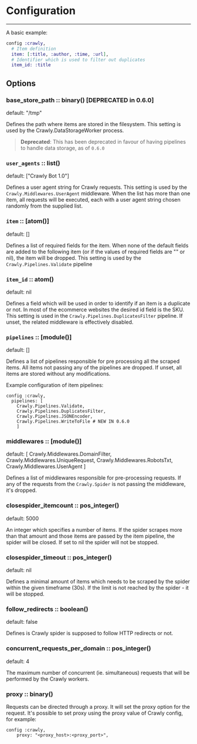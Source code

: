 # Configuration

---

A basic example:

```elixir
config :crawly,
  # Item definition
  item: [:title, :author, :time, :url],
  # Identifier which is used to filter out duplicates
  item_id: :title
```

## Options

### base_store_path :: binary() [DEPRECATED in 0.6.0]

default: "/tmp"

Defines the path where items are stored in the filesystem. This setting
is used by the Crawly.DataStorageWorker process.

> **Deprecated**: This has been deprecated in favour of having pipelines to handle data storage, as of `0.6.0`

### `user_agents` :: list()

default: ["Crawly Bot 1.0"]

Defines a user agent string for Crawly requests. This setting is used
by the `Crawly.Middlewares.UserAgent` middleware. When the list has more than one
item, all requests will be executed, each with a user agent string chosen
randomly from the supplied list.

### `item` :: [atom()]

default: []

Defines a list of required fields for the item. When none of the default
fields are added to the following item (or if the values of
required fields are "" or nil), the item will be dropped. This setting
is used by the `Crawly.Pipelines.Validate` pipeline

### `item_id` :: atom()

default: nil

Defines a field which will be used in order to identify if an item is
a duplicate or not. In most of the ecommerce websites the desired id
field is the SKU. This setting is used in
the `Crawly.Pipelines.DuplicatesFilter` pipeline. If unset, the related
middleware is effectively disabled.

### `pipelines` :: [module()]

default: []

Defines a list of pipelines responsible for pre processing all the scraped items. All items not passing any of the pipelines are dropped. If unset, all items are stored without any modifications.

Example configuration of item pipelines:

```
config :crawly,
  pipelines: [
    Crawly.Pipelines.Validate,
    Crawly.Pipelines.DuplicatesFilter,
    Crawly.Pipelines.JSONEncoder,
    Crawly.Pipelines.WriteToFile # NEW IN 0.6.0
    ]
```

### middlewares :: [module()]

default: [
Crawly.Middlewares.DomainFilter,
Crawly.Middlewares.UniqueRequest,
Crawly.Middlewares.RobotsTxt,
Crawly.Middlewares.UserAgent
]

Defines a list of middlewares responsible for pre-processing requests. If any of the requests from the `Crawly.Spider` is not passing the middleware, it's dropped.

### closespider_itemcount :: pos_integer()

default: 5000

An integer which specifies a number of items. If the spider scrapes more than that amount and those items are passed by the item pipeline, the spider will be closed. If set to nil the spider will not be stopped.

### closespider_timeout :: pos_integer()

default: nil

Defines a minimal amount of items which needs to be scraped by the spider within the given timeframe (30s). If the limit is not reached by the spider - it will be stopped.

### follow_redirects :: boolean()

default: false

Defines is Crawly spider is supposed to follow HTTP redirects or not.

### concurrent_requests_per_domain :: pos_integer()

default: 4

The maximum number of concurrent (ie. simultaneous) requests that will be performed by the Crawly workers.

### proxy :: binary()

Requests can be directed through a proxy. It will set the proxy option for the request.
It's possible to set proxy using the proxy value of Crawly config, for example:

```
config :crawly,
    proxy: "<proxy_host>:<proxy_port>",
```
